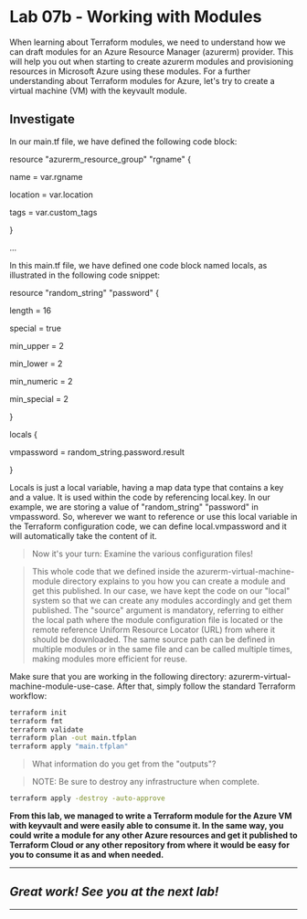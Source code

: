 # Lab 07b - Working with Modules
When learning about Terraform modules, we need to understand how we can draft modules for an Azure Resource Manager (azurerm) provider. This will help you out when starting to create azurerm modules and provisioning resources in Microsoft Azure using these modules. For a further understanding about Terraform modules for Azure, let's try to create a virtual machine (VM) with the keyvault module.

## Investigate

In our main.tf file, we have defined the following code block:

resource "azurerm_resource_group" "rgname" {

  name     = var.rgname

  location = var.location

  tags     = var.custom_tags

}

...

In this main.tf file, we have defined one code block named locals, as illustrated in the following code snippet:

resource "random_string" "password" {

  length      = 16

  special     = true

  min_upper   = 2

  min_lower   = 2

  min_numeric = 2

  min_special = 2

}

locals {

  vmpassword = random_string.password.result

}

Locals is just a local variable, having a map data type that contains a key and a value. It is used within the code by referencing local.key. In our example, we are storing a value of "random_string" "password" in vmpassword. So, wherever we want to reference or use this local variable in the Terraform configuration code, we can define local.vmpassword and it will automatically take the content of it.

> Now it's your turn: Examine the various configuration files!

> This whole code that we defined inside the azurerm-virtual-machine-module directory explains to you how you can create a module and get this published. In our case, we have kept the code on our "local" system so that we can create any modules accordingly and get them published. The "source" argument is mandatory, referring to either the local path where the module configuration file is located or the remote reference Uniform Resource Locator (URL) from where it should be downloaded. The same source path can be defined in multiple modules or in the same file and can be called multiple times, making modules more efficient for reuse.

Make sure that you are working in the following directory: azurerm-virtual-machine-module-use-case. After that, simply follow the standard Terraform workflow:

```bash
terraform init
terraform fmt
terraform validate
terraform plan -out main.tfplan
terraform apply "main.tfplan"
```

> What information do you get from the "outputs"?

> NOTE: Be sure to destroy any infrastructure when complete.

```bash
terraform apply -destroy -auto-approve
```

**From this lab, we managed to write a Terraform module for the Azure VM with keyvault and were easily able to consume it. In the same way, you could write a module for any other Azure resources and get it published to Terraform Cloud or any other repository from where it would be easy for you to consume it as and when needed.**

---
## *Great work! See you at the next lab!*
---